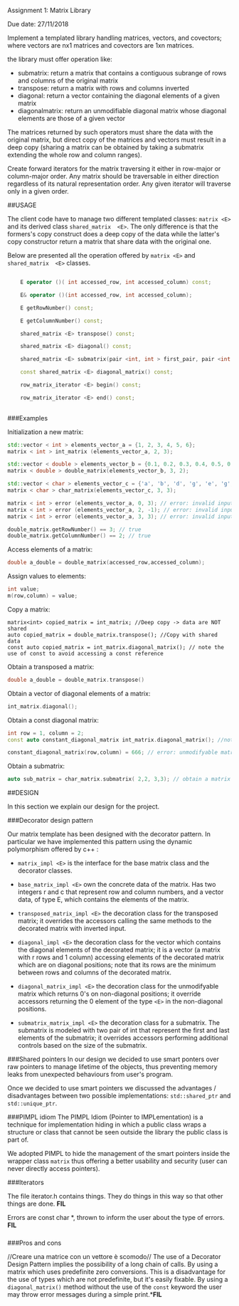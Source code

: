 Assignment 1: Matrix Library

Due date: 27/11/2018 

Implement a templated library handling matrices, vectors, and covectors; where vectors are nx1 matrices and covectors are 1xn matrices.

the library must offer operation like:

* submatrix: return a matrix that contains a contiguous subrange of rows and columns of the original matrix
* transpose: return a matrix with rows and columns inverted
* diagonal: return a vector containing the diagonal elements of a given matrix
* diagonalmatrix: return an unmodifiable diagonal matrix whose diagonal elements are those of a given vector

The matrices returned by such operators must share the data with the original matrix, but direct copy of the matrices and vectors must result in a deep copy (sharing a matrix can be obtained by taking a submatrix extending the whole row and column ranges).

Create forward iterators for the matrix traversing it either in row-major or column-major order. Any matrix should be traversable in either direction regardless of its natural representation order. Any given iterator will traverse only in a given order.

##USAGE

The client code have to manage two different templated classes: `matrix <E>` and its derived class `shared_matrix  <E>`. The only difference is that the formers's copy construct does a deep copy of the data while the latter's copy constructor return a matrix that share data with the original one.

Below are presented all the operation offered by `matrix <E>` and `shared_matrix  <E>` classes.

``` c++

    E operator ()( int accessed_row, int accessed_column) const;

    E& operator ()(int accessed_row, int accessed_column);

    E getRowNumber() const;

    E getColumnNumber() const;

    shared_matrix <E> transpose() const;

    shared_matrix <E> diagonal() const;

    shared_matrix <E> submatrix(pair <int, int > first_pair, pair <int ,int > second_pair) const;

    const shared_matrix <E> diagonal_matrix() const;

    row_matrix_iterator <E> begin() const;

    row_matrix_iterator <E> end() const;
    
```
###Examples

Initialization a new matrix:

``` c++
std::vector < int > elements_vector_a = {1, 2, 3, 4, 5, 6};
matrix < int > int_matrix (elements_vector_a, 2, 3);

std::vector < double > elements_vector_b = {0.1, 0.2, 0.3, 0.4, 0.5, 0.6};
matrix < double > double_matrix(elements_vector_b, 3, 2);

std::vector < char > elements_vector_c = {'a', 'b', 'd', 'g', 'e', 'g', '', '4', ']'};
matrix < char > char_matrix(elements_vector_c, 3, 3);

matrix < int > error (elements_vector_a, 0, 3); // error: invalid input row
matrix < int > error (elements_vector_a, 2, -1); // error: invalid input column
matrix < int > error (elements_vector_a, 3, 3); // error: invalid input vector

double_matrix.getRowNumber() == 3; // true
double_matrix.getColumnNumber() == 2; // true
```

Access elements of a matrix:

``` c++
double a_double = double_matrix(accessed_row,accessed_column);
```

Assign values to elements:

``` c++
int value;
m(row,column) = value;
```

Copy a matrix:
```
matrix<int> copied_matrix = int_matrix; //Deep copy -> data are NOT shared
auto copied_matrix = double_matrix.transpose(); //Copy with shared data
const auto copied_matrix = int_matrix.diagonal_matrix(); // note the use of const to avoid accessing a const reference
```

Obtain a transposed a matrix:
``` c++
double a_double = double_matrix.transpose()
```

Obtain a vector of diagonal elements of a matrix:
``` c++
int_matrix.diagonal();
```

Obtain a const diagonal matrix:
``` c++
int row = 1, column = 2;
const auto constant_diagonal_matrix int_matrix.diagonal_matrix(); //note the use of const

constant_diagonal_matrix(row,column) = 666; // error: unmodifyable matrix
```

Obtain a submatrix:
``` c++
auto sub_matrix = char_matrix.submatrix( 2,2, 3,3); // obtain a matrix which is a 2x2 submatrix with the element of the base matrix in position 2,2 as first element  
```

##DESIGN

In this section we explain our design for the project.
 
###Decorator design pattern

Our matrix template has been designed with the decorator pattern. In particular we have implemented this pattern using the dynamic polymorphism offered by c++ :

* `matrix_impl <E>` is the interface for the base matrix class and the decorator classes. 

* `base_matrix_impl <E>` own the concrete data of the matrix. Has two integers r and c that represent row and column numbers, and a vector data, of type E, which contains the elements of the matrix. 

* `transposed_matrix_impl <E>`
        the decoration class for the transposed matrix;
        it overrides the accessors calling the same methods to the decorated matrix with inverted input. 

* `diagonal_impl <E>`
        the decoration class for the vector which contains the diagonal elements of the decorated matrix;
        it is a vector (a matrix with r rows and 1 column) accessing elements of the decorated matrix which are on diagonal positions; note that its rows are the minimum between rows and columns of the decorated matrix.
    
* `diagonal_matrix_impl <E>`
        the decoration class for the unmodifyable matrix which returns 0's on non-diagonal positions;
        it override accessors returning the 0 element of the type `<E>` in the non-diagonal positions.

* `submatrix_matrix_impl <E>`
        the decoration class for a submatrix. The submatrix is modeled with two pair of int that represent the first and last elements of the submatrix; it overrides accessors performing additional controls based on the size of the submatrix.

###Shared pointers
In our design we decided to use smart ponters over raw pointers to manage lifetime of the objects, thus preventing memory leaks from unexpected behaviours from user's program.

Once we decided to use smart pointers we discussed the advantages / disadvantages between two possible implementations: `std::shared_ptr` and `std::unique_ptr`.

###PIMPL idiom
The PIMPL Idiom (Pointer to IMPLementation) is a technique for implementation hiding in which a public class wraps a structure or class that cannot be seen outside the library the public class is part of.

We adopted PIMPL to hide the management of the smart pointers inside the wrapper class `matrix` thus offering a better usability and security (user can never directly access pointers).

###Iterators

The file iterator.h contains things. They do things in this way so that other things are done. **FIL**

Errors are const char *, thrown to inform the user about the type of errors. **FIL**

### 


###Pros and cons

//Creare una matrice con un vettore è scomodo//
The use of a Decorator Design Pattern implies the possibility of a long chain of calls.
By using a matrix which uses predefinite zero conversions. This is a disadvantage for the use of types which are not predefinite, but it's easily fixable.
By using a ```diagonal_matrix()``` method without the use of the ```const``` keyword the user may throw error messages during a simple print.***FIL**

